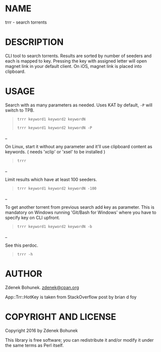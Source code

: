 # NAME

trrr - search torrents 

# DESCRIPTION

CLI tool to search torrents. Results are sorted by number of seeders and each is mapped to key. Pressing the key with assigned letter will open magnet link in your default client. On iOS, magnet link is placed into clipboard.

# USAGE

Search with as many parameters as needed. Uses KAT by default, `-P` will switch to TPB.

> `trrr keyword1 keyword2 keywordN`
>
> `trrr keyword1 keyword2 keywordN -P`

\_

On Linux, start it without any parameter and it'll use clipboard content as keywords. ( needs 'xclip' or 'xsel' to be installed )

> `trrr`

\_

Limit results which have at least 100 seeders.

> `trrr keyword1 keyword2 keywordN -100`

\_

To get another torrent from previous search add key as parameter. This is mandatory on Windows running 'Git/Bash for Windows' where you have to specify key on CLI upfront.

> `trrr keyword1 keyword2 keywordN -b`

\_

See this perdoc.

> `trrr -h`

# AUTHOR

Zdenek Bohunek. <zdenek@cpan.org>

App::Trr::HotKey is taken from StackOverflow post by brian d foy

# COPYRIGHT AND LICENSE

Copyright 2016 by Zdenek Bohunek

This library is free software; you can redistribute it and/or modify it under the same terms as Perl itself.
